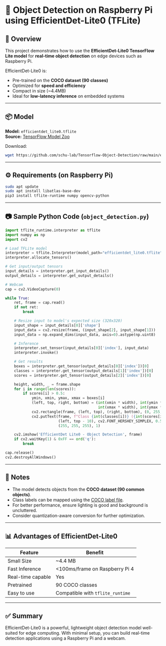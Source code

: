 # 🧠 Object Detection on Raspberry Pi using EfficientDet-Lite0 (TFLite)

## 📌 Overview

This project demonstrates how to use the **EfficientDet-Lite0 TensorFlow Lite model** for **real-time object detection** on edge devices such as Raspberry Pi.

EfficientDet-Lite0 is:
- Pre-trained on the **COCO dataset (90 classes)**
- Optimized for **speed and efficiency**
- Compact in size (~4.4MB)
- Ideal for **low-latency inference** on embedded systems

---

## 📦 Model

**Model:** `efficientdet_lite0.tflite`  
**Source:** [TensorFlow Model Zoo](https://www.tensorflow.org/lite/models/object_detection/overview)

Download:
```bash
wget https://github.com/schu-lab/Tensorflow-Object-Detection/raw/main/efficientdet_lite0.tflite
```

---

## ⚙️ Requirements (on Raspberry Pi)

```bash
sudo apt update
sudo apt install libatlas-base-dev
pip3 install tflite-runtime numpy opencv-python
```

---

## 📷 Sample Python Code (`object_detection.py`)

```python
import tflite_runtime.interpreter as tflite
import numpy as np
import cv2

# Load TFLite model
interpreter = tflite.Interpreter(model_path="efficientdet_lite0.tflite")
interpreter.allocate_tensors()

# Get input/output tensors
input_details = interpreter.get_input_details()
output_details = interpreter.get_output_details()

# Webcam
cap = cv2.VideoCapture(0)

while True:
    ret, frame = cap.read()
    if not ret:
        break

    # Resize input to model's expected size (320x320)
    input_shape = input_details[0]['shape']
    input_data = cv2.resize(frame, (input_shape[2], input_shape[1]))
    input_data = np.expand_dims(input_data, axis=0).astype(np.uint8)

    # Inference
    interpreter.set_tensor(input_details[0]['index'], input_data)
    interpreter.invoke()

    # Get results
    boxes = interpreter.get_tensor(output_details[0]['index'])[0]      # Bounding boxes
    classes = interpreter.get_tensor(output_details[1]['index'])[0]    # Class indices
    scores = interpreter.get_tensor(output_details[2]['index'])[0]     # Confidence scores

    height, width, _ = frame.shape
    for i in range(len(scores)):
        if scores[i] > 0.5:
            ymin, xmin, ymax, xmax = boxes[i]
            (left, top, right, bottom) = (int(xmin * width), int(ymin * height),
                                          int(xmax * width), int(ymax * height))
            cv2.rectangle(frame, (left, top), (right, bottom), (0, 255, 0), 2)
            cv2.putText(frame, f"Class {int(classes[i])} ({int(scores[i]*100)}%)",
                        (left, top - 10), cv2.FONT_HERSHEY_SIMPLEX, 0.5,
                        (255, 255, 255), 1)

    cv2.imshow('EfficientDet Lite0 - Object Detection', frame)
    if cv2.waitKey(1) & 0xFF == ord('q'):
        break

cap.release()
cv2.destroyAllWindows()
```

---

## 🧠 Notes

- The model detects objects from the **COCO dataset (90 common objects)**.
- Class labels can be mapped using the [COCO label file](https://github.com/amikelive/coco-labels/blob/master/coco-labels-paper.txt).
- For better performance, ensure lighting is good and background is uncluttered.
- Consider quantization-aware conversion for further optimization.

---

## 📊 Advantages of EfficientDet-Lite0

| Feature            | Benefit                                |
|--------------------|-----------------------------------------|
| Small Size         | ~4.4 MB                                |
| Fast Inference     | <100ms/frame on Raspberry Pi 4         |
| Real-time capable  | Yes                                    |
| Pretrained         | 90 COCO classes                        |
| Easy to use        | Compatible with `tflite_runtime`       |

---

## ✅ Summary

EfficientDet-Lite0 is a powerful, lightweight object detection model well-suited for edge computing. With minimal setup, you can build real-time detection applications using a Raspberry Pi and a webcam.
